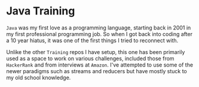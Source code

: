 # Java Training

`Java` was my first love as a programming language, starting back in 2001 in my first professional programming job. So when I got back into coding after a 10 year hiatus, it was one of the first things I tried to reconnect with.

Unlike the other `Training` repos I have setup, this one has been primarily used as a space to work on various challenges, included those from `HackerRank` and from interviews at `Amazon`. I've attempted to use some of the newer paradigms such as streams and reducers but have mostly stuck to my old school knowledge.
